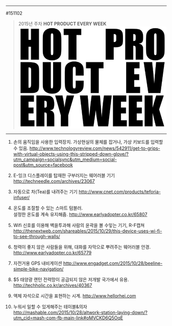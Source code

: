 
---  
#151102  
> 2015년 주차 **HOT PRODUCT EVERY WEEK**  
> ![pic](../image/MAIN.png)  

---  

1. 손의 움직임을 사용한 입력장치.
가상현실의 물체를 잡거나, 가상 키보드를 입력할 수 있음.
http://www.technologyreview.com/news/542911/get-to-grips-with-virtual-objects-using-this-stripped-down-glove/?utm_campaign=socialsync&utm_medium=social-post&utm_source=facebook

2. E-잉크 디스플레이를 탑재한 구부러지는 웨어러블 기기
http://techneedle.com/archives/23067

3. 자동으로 차(Tea)를 내려주는 기기
http://www.cnet.com/products/teforia-infuser/

4. 온도를 조절할 수 있는 스마트 텀블러.  
설정한 온도를 계속 유지해줌.
http://www.earlyadopter.co.kr/65807

5. Wifi 신호를 이용해 벽을투과해 사람의 윤곽을 볼 수잏는 기기, R-F캡쳐
http://thenextweb.com/shareables/2015/10/29/this-device-uses-wi-fi-to-see-through-walls/


6. 청력이 좋지 않은 사람들을 위해, 대화를 자막으로 뿌려주는 웨어러블 안경.
http://www.earlyadopter.co.kr/65779

7. 자전거용 GPS 내비게이션 
http://www.engadget.com/2015/10/28/beeline-simple-bike-navigation/

8. $5 태양광 랜턴
전력망이 공급되지 않은 저개발 국가에서 유용.
http://techholic.co.kr/archives/40367

9. 액체 자석으로 시간을 표현하는 시계.
http://www.hellorhei.com

10. 누워서 일할 수 있게해주는 테이블&의자
http://mashable.com/2015/10/28/altwork-station-laying-down/?utm_cid=mash-com-fb-main-link#oMVCKD6Q5OqE
